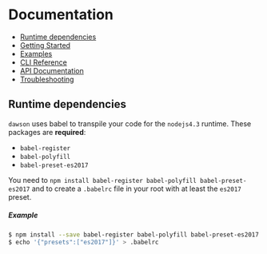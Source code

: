 
# Documentation
* [Runtime dependencies](#runtime-dependencies)
* [Getting Started](./GETTINGSTARTED.md)
* [Examples](../example)
* [CLI Reference](./CLI.md)
* [API Documentation](./API.md)
* [Troubleshooting](./TROUBLESHOOTING.md)


## Runtime dependencies

`dawson` uses babel to transpile your code for the `nodejs4.3` runtime. These packages are **required**:

* `babel-register`
* `babel-polyfill`
* `babel-preset-es2017`

You need to `npm install babel-register babel-polyfill babel-preset-es2017` and to create a `.babelrc` file in your root with at least the `es2017` preset.

##### Example

```bash
$ npm install --save babel-register babel-polyfill babel-preset-es2017
$ echo '{"presets":["es2017"]}' > .babelrc
```
